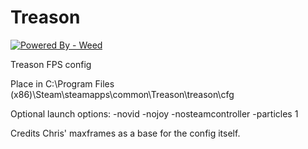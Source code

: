 # Treason

<a href="https://theresalwaysalighthouse.com"><img src="https://img.shields.io/static/v1?label=Powered+By&message=Weed&color=2ea44f&style=for-the-badge&logo=%3Csvg+role%3D%22img%22+viewBox%3D%220+0+24+24%22+xmlns%3D%22http%3A%2F%2Fwww.w3.org%2F2000%2Fsvg%22%3E%3Ctitle%3ELeaflet%3C%2Ftitle%3E%3Cpath+d%3D%22M17.69+0c-.355.574-8.432+4.74-10.856+8.649-2.424+3.91-3.116+6.988-2.237+9.882.879+2.893+2.559+2.763+3.516+3.717.958.954+2.257+2.113+4.332+1.645+2.717-.613+5.335-2.426+6.638-7.508+1.302-5.082.448-9.533-.103-11.99A35.395+35.395+0+0+0+17.69+0zm-.138.858l-9.22+21.585-.574-.577Z%22%2F%3E%3C%2Fsvg%3E&logoColor=%23199900" alt="Powered By - Weed"></a>

Treason FPS config

Place in C:\Program Files (x86)\Steam\steamapps\common\Treason\treason\cfg

Optional launch options: -novid -nojoy -nosteamcontroller -particles 1

Credits
Chris' maxframes as a base for the config itself.
